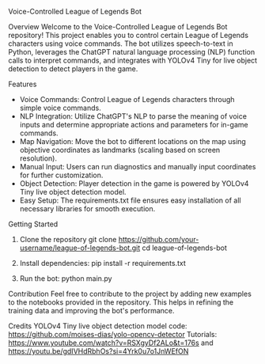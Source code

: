 Voice-Controlled League of Legends Bot

Overview
Welcome to the Voice-Controlled League of Legends Bot repository! This project enables you to control certain League of Legends characters using voice commands. The bot utilizes speech-to-text in Python, leverages the ChatGPT natural language processing (NLP) function calls to interpret commands, and integrates with YOLOv4 Tiny for live object detection to detect players in the game.

Features
- Voice Commands: Control League of Legends characters through simple voice commands.
- NLP Integration: Utilize ChatGPT's NLP to parse the meaning of voice inputs and determine appropriate actions and parameters for in-game commands.
- Map Navigation: Move the bot to different locations on the map using objective coordinates as landmarks (scaling based on screen resolution).
- Manual Input: Users can run diagnostics and manually input coordinates for further customization.
- Object Detection: Player detection in the game is powered by YOLOv4 Tiny live object detection model.
- Easy Setup: The requirements.txt file ensures easy installation of all necessary libraries for smooth execution.

Getting Started
1. Clone the repository
git clone https://github.com/your-username/league-of-legends-bot.git
cd league-of-legends-bot

2. Install dependencies:
pip install -r requirements.txt

3. Run the bot:
python main.py

Contribution
Feel free to contribute to the project by adding new examples to the notebooks provided in the repository. This helps in refining the training data and improving the bot's performance.

Credits
YOLOv4 Tiny live object detection model code: https://github.com/moises-dias/yolo-opencv-detector
Tutorials: https://www.youtube.com/watch?v=RSXgyDf2ALo&t=176s and https://youtu.be/gdIVHdRbhOs?si=4Yrk0u7o1JnWEfON

